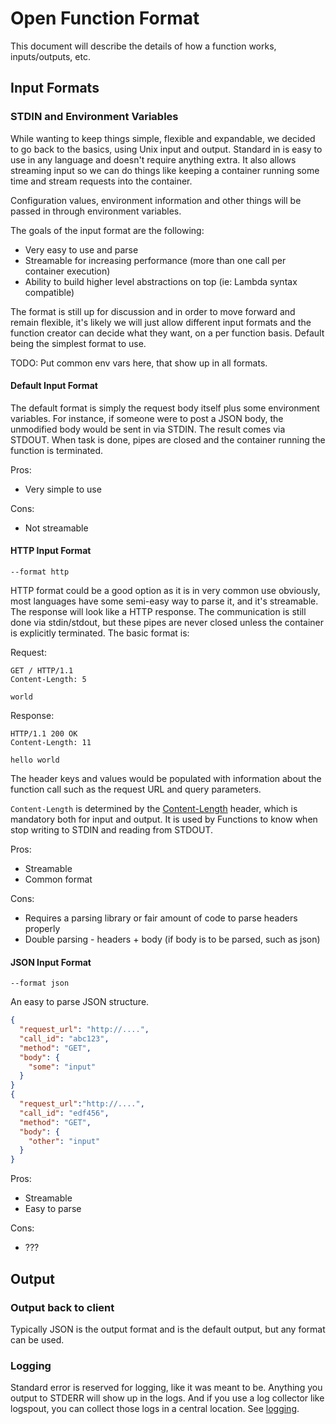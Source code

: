 # Open Function Format

This document will describe the details of how a function works, inputs/outputs, etc.

## Input Formats

### STDIN and Environment Variables

While wanting to keep things simple, flexible and expandable, we decided to go back to the basics, using Unix input and output. Standard in is easy to use in any language and doesn't require anything extra. It also allows streaming input so we can do things like keeping a container running some time and stream requests into the container.

Configuration values, environment information and other things will be passed in through environment variables.

The goals of the input format are the following:

* Very easy to use and parse
* Streamable for increasing performance (more than one call per container execution)
* Ability to build higher level abstractions on top (ie: Lambda syntax compatible)

The format is still up for discussion and in order to move forward and remain flexible, it's likely we will just allow different input formats and the function creator can decide what they want, on a per function basis. Default being the simplest format to use.

TODO: Put common env vars here, that show up in all formats.

#### Default Input Format

The default format is simply the request body itself plus some environment variables. For instance, if someone were to post a JSON body, the unmodified body would be sent in via STDIN. The result comes via STDOUT. When task is done, pipes are closed and the container running the function is terminated.

Pros:

* Very simple to use

Cons:

* Not streamable

#### HTTP Input Format

`--format http`

HTTP format could be a good option as it is in very common use obviously, most languages have some semi-easy way to parse it, and it's streamable. The response will look like a HTTP response. The communication is still done via stdin/stdout, but these pipes are never closed unless the container is explicitly terminated. The basic format is:

Request:

```text
GET / HTTP/1.1
Content-Length: 5

world
```

Response:

```text
HTTP/1.1 200 OK
Content-Length: 11

hello world
```

The header keys and values would be populated with information about the function call such as the request URL and query parameters.

`Content-Length` is determined by the [Content-Length](https://tools.ietf.org/html/rfc7230#section-3.3.3) header, which is mandatory both for input and output. It is used by Functions to know when stop writing to STDIN and reading from STDOUT.

Pros:

* Streamable
* Common format

Cons:

* Requires a parsing library or fair amount of code to parse headers properly
* Double parsing - headers + body (if body is to be parsed, such as json)

#### JSON Input Format

`--format json`

An easy to parse JSON structure.

```json
{
  "request_url": "http://....",
  "call_id": "abc123",
  "method": "GET",
  "body": {
    "some": "input"
  }
}
{
  "request_url":"http://....",
  "call_id": "edf456",
  "method": "GET",
  "body": {
    "other": "input"
  }
}
```

Pros:

* Streamable
* Easy to parse

Cons:

* ???

## Output

### Output back to client

Typically JSON is the output format and is the default output, but any format can be used.

### Logging

Standard error is reserved for logging, like it was meant to be. Anything you output to STDERR will show up in the logs. And if you use a log
collector like logspout, you can collect those logs in a central location. See [logging](logging.md).
